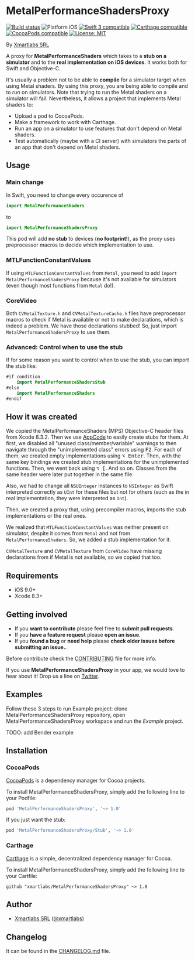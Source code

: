 # MetalPerformanceShadersProxy

<p align="left">
<a href="https://travis-ci.org/xmartlabs/MetalPerformanceShadersProxy"><img src="https://travis-ci.org/xmartlabs/MetalPerformanceShadersProxy.svg?branch=master" alt="Build status" /></a>
<img src="https://img.shields.io/badge/platform-iOS-blue.svg?style=flat" alt="Platform iOS" />
<a href="https://developer.apple.com/swift"><img src="https://img.shields.io/badge/swift3-compatible-4BC51D.svg?style=flat" alt="Swift 3 compatible" /></a>
<a href="https://github.com/Carthage/Carthage"><img src="https://img.shields.io/badge/Carthage-compatible-4BC51D.svg?style=flat" alt="Carthage compatible" /></a>
<a href="https://cocoapods.org/pods/XLActionController"><img src="https://img.shields.io/cocoapods/v/MetalPerformanceShadersProxy.svg" alt="CocoaPods compatible" /></a>
<a href="https://raw.githubusercontent.com/xmartlabs/MetalPerformanceShadersProxy/master/LICENSE"><img src="http://img.shields.io/badge/license-MIT-blue.svg?style=flat" alt="License: MIT" /></a>
</p>

By [Xmartlabs SRL](http://xmartlabs.com)

A proxy for **MetalPerformanceShaders** which takes to a **stub on a simulator** and to the **real implementation on iOS devices**. It works both for Swift and Objective-C.

It's usually a problem not to be able to **compile** for a simulator target when using Metal shaders. By using this proxy, you are being able to compile and to *run* on simulators. Note that trying to run the Metal shaders on a simulator will fail. Nevertheless, it allows a project that implements Metal shaders to:

* Upload a pod to CocoaPods.
* Make a framework to work with Carthage.
* Run an app on a simulator to use features that don't depend on Metal shaders.
* Test automatically (maybe with a CI server) with simulators the parts of an app that don't depend on Metal shaders.

## Usage

### Main change

In Swift, you need to change every occurence of

```swift
import MetalPerformanceShaders
```

to

```swift
import MetalPerformanceShadersProxy
```

This pod will add **no stub** to devices (**no footprint!**), as the proxy uses preprocessor macros to decide which implementation to use.

### MTLFunctionConstantValues

If using `MTLFunctionConstantValues` from `Metal`, you need to add `import MetalPerformanceShadersProxy` because it's not available for simulators (even though most functions from `Metal` do!).

### CoreVideo

Both `CVMetalTexture.h` and `CVMetalTextureCache.h` files have preprocessor macros to check if Metal is available or not to make declarations, which is indeed a problem. We have those declarations stubbed! So, just import `MetalPerformanceShadersProxy` to use them.

### Advanced: Control when to use the stub

If for some reason you want to control when to use the stub, you can import the stub like:

```swift
#if condition
    import MetalPerformanceShadersStub
#else
    import MetalPerformanceShaders
#endif
```

## How it was created

We copied the MetalPerformanceShaders (MPS) Objective-C header files from Xcode 8.3.2. Then we use [AppCode](https://www.jetbrains.com/objc/) to easily create stubs for them. At first, we disabled all "unused class/member/variable" warnings to then navigate through the "unimplemented class" errors using <kbd>F2</kbd>. For each of them, we created empty implementations using <kbd>⌥ Enter</kbd>. Then, with the same key bindings we created stub implementations for the unimplemented functions. Then, we went back using <kbd>⌥ [</kbd>. And so on. Classes from the same header were later put together in the same file.

Also, we had to change all `NSUInteger` instances to `NSInteger` as Swift interpreted correctly as `UInt` for these files but not for others (such as the in real implementation, they were interpreted as `Int`).

Then, we created a proxy that, using precompiler macros, imports the stub implementations or the real ones.

We realized that `MTLFunctionConstantValues` was neither present on simulator, despite it comes from `Metal` and not from `MetalPerformanceShaders`. So, we added a stub implementation for it.

`CVMetalTexture` and `CVMetalTexture` from `CoreVideo` have missing declarations from if Metal is not available, so we copied that too.

## Requirements

* iOS 9.0+
* Xcode 8.3+

## Getting involved

* If you **want to contribute** please feel free to **submit pull requests**.
* If you **have a feature request** please **open an issue**.
* If you **found a bug** or **need help** please **check older issues before submitting an issue.**.

Before contribute check the [CONTRIBUTING](https://github.com/xmartlabs/MetalPerformanceShadersProxy/blob/master/CONTRIBUTING.md) file for more info.

If you use **MetalPerformanceShadersProxy** in your app, we would love to hear about it! Drop us a line on [Twitter](https://twitter.com/xmartlabs).

## Examples

Follow these 3 steps to run Example project: clone MetalPerformanceShadersProxy repository, open MetalPerformanceShadersProxy workspace and run the *Example* project.

TODO: add Bender example

## Installation

### CocoaPods

[CocoaPods](https://cocoapods.org/) is a dependency manager for Cocoa projects.

To install MetalPerformanceShadersProxy, simply add the following line to your Podfile:

```ruby
pod 'MetalPerformanceShadersProxy', '~> 1.0'
```

If you just want the stub:

```ruby
pod 'MetalPerformanceShadersProxy/Stub', '~> 1.0'
```

### Carthage

[Carthage](https://github.com/Carthage/Carthage) is a simple, decentralized dependency manager for Cocoa.

To install MetalPerformanceShadersProxy, simply add the following line to your Cartfile:

```ogdl
github "xmartlabs/MetalPerformanceShadersProxy" ~> 1.0
```

## Author

* [Xmartlabs SRL](https://github.com/xmartlabs) ([@xmartlabs](https://twitter.com/xmartlabs))

## Changelog

It can be found in the [CHANGELOG.md](CHANGELOG.md) file.
